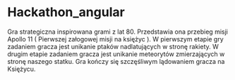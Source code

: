 # Hackathon_angular
Gra strategiczna inspirowana grami z lat 80. 
Przedstawia ona przebieg misji Apollo 11 ( Pierwszej załogowej misji na księżyc ).
W pierwszym etapie gry zadaniem gracza jest unikanie ptaków nadlatujących w stronę rakiety.
W drugim etapie zadaniem gracza jest unikanie meteorytów zmierzających w stronę naszego statku.
Gra kończy się szczęśliwym lądowaniem gracza na Księżycu.

